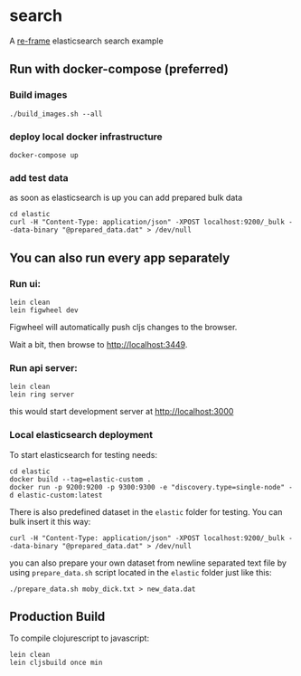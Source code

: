 # search

A [re-frame](https://github.com/Day8/re-frame) elasticsearch search example


## Run with docker-compose (preferred)
### Build images

```
./build_images.sh --all
```

### deploy local docker infrastructure
```
docker-compose up
```

### add test data
as soon as elasticsearch is up you can add prepared bulk data
```
cd elastic
curl -H "Content-Type: application/json" -XPOST localhost:9200/_bulk --data-binary "@prepared_data.dat" > /dev/null
```

## You can also run every app separately

### Run ui:

```
lein clean
lein figwheel dev
```

Figwheel will automatically push cljs changes to the browser.

Wait a bit, then browse to [http://localhost:3449](http://localhost:3449).


### Run api server:
```
lein clean
lein ring server
```
this would start development server at [http://localhost:3000](http://localhost:3000)


### Local elasticsearch deployment

To start elasticsearch for testing needs:

```
cd elastic
docker build --tag=elastic-custom . 
docker run -p 9200:9200 -p 9300:9300 -e "discovery.type=single-node" -d elastic-custom:latest
```

There is also predefined dataset in the `elastic` folder for testing.
You can bulk insert it this way:
```
curl -H "Content-Type: application/json" -XPOST localhost:9200/_bulk --data-binary "@prepared_data.dat" > /dev/null
```

you can also prepare your own dataset from newline separated text file by using `prepare_data.sh` script located in the `elastic` folder just like this:
```
./prepare_data.sh moby_dick.txt > new_data.dat
```

## Production Build


To compile clojurescript to javascript:

```
lein clean
lein cljsbuild once min
```
